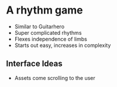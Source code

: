  # A rhythm game

* Similar to Guitarhero
* Super complicated rhythms
* Flexes independence of limbs
* Starts out easy, increases in complexity

## Interface Ideas

* Assets come scrolling to the user